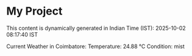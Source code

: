 # My Project

This content is dynamically generated in Indian Time (IST): 2025-10-02 08:17:40 IST


Current Weather in Coimbatore:
Temperature: 24.88 °C
Condition: mist

